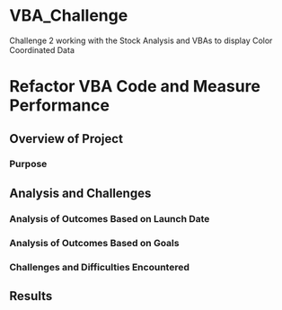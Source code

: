 # VBA_Challenge
Challenge 2 working with the Stock Analysis and VBAs to display Color Coordinated Data
# Refactor VBA Code and Measure Performance

## Overview of Project

### Purpose

## Analysis and Challenges

### Analysis of Outcomes Based on Launch Date

### Analysis of Outcomes Based on Goals



### Challenges and Difficulties Encountered

## Results

